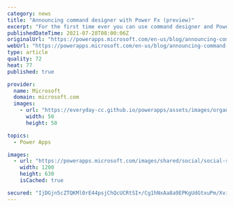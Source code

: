 ```yaml
---
category: news
title: "Announcing command designer with Power Fx (preview)"
excerpt: "For the first time ever you can use command designer and Power Fx to customize model-driven app command bars! We&#8217;re excited to introduce many new low-code capabilities that also work with custom pages in converged apps."
publishedDateTime: 2021-07-28T08:00:06Z
originalUrl: "https://powerapps.microsoft.com/en-us/blog/announcing-command-designer-with-power-fx-preview/"
webUrl: "https://powerapps.microsoft.com/en-us/blog/announcing-command-designer-with-power-fx-preview/"
type: article
quality: 72
heat: 77
published: true

provider:
  name: Microsoft
  domain: microsoft.com
  images:
    - url: "https://everyday-cc.github.io/powerapps/assets/images/organizations/microsoft.com-50x50.jpg"
      width: 50
      height: 50

topics:
  - Power Apps

images:
  - url: "https://powerapps.microsoft.com/images/shared/social/social-share-post-ignite.png"
    width: 1200
    height: 630
    isCached: true

secured: "IjDGjn5cZTQKMl0rE44psjChQcUCRtSI+/Cg1hNxAa8a9EPKgUdGtxuPm/XvitrdcYBN/71ovfw+pueoawU4Qba3hsxRLuIcHIE7ywHPOpyKFb8Gut+l8bPE7GZdQeNNxdzeIwsE4ROTWuxouHLPiQtZldye6imp2GrDv3kZj4U+/cPu4L9VNvFqItVSOnMgvEFFu+fEZKUtPMBpnsnzt3GpFw7ROruSMbaN7J8PIu+zmBH9PKt3YcCxabKGX60LtjN0rQWPowNKRubMie5PtjdTrJoUTD5Blo1LeVwdOCZ1e6aW6CCFp0AJKTfpK3UnesllHDjNGIJQLQlnK6ir0FXofkrUyeI4iwgIh/HIkNU=;KqYZiPf2kL1SA9XPZQxFXg=="
---
```



